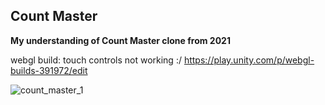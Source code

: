## Count Master 
**My understanding of Count Master clone from 2021**

webgl build: touch controls not working :/
https://play.unity.com/p/webgl-builds-391972/edit


![count_master_1](https://github.com/metetolga/Count-Master/assets/148999436/8a23d4ab-cb48-4589-a958-8c321f33352b)

